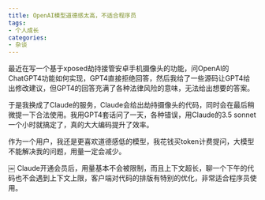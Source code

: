 ```yaml
---
title: OpenAI模型道德感太高，不适合程序员
tags:
- 个人成长
categories:
- 杂谈
---
```



最近在写一个基于xposed劫持接管安卓手机摄像头的功能，问OpenAI的ChatGPT4功能如何实现，GPT4直接拒绝回答，然后我给了一些源码让GPT4给出修改建议，但GPT4的回答充满了各种法律风险的意味，无法给出想要的答案。

于是我换成了Claude的服务，Claude会给出劫持摄像头的代码，同时会在最后稍微提一下合法使用。我用GPT4套话问了一天，各种错误，用Claude的3.5 sonnet一个小时就搞定了，真的大大编码提升了效率。

作为一个用户，我还是更喜欢道德感低的模型，我花钱买token计费提问，大模型不能解决我的问题，用量一定会减少。

￼
Claude开通会员后，用量基本不会被限制，而且上下文超长，聊一个下午的代码也不会遇到上下文上限，客户端对代码的排版有特别的优化，非常适合程序员使用。